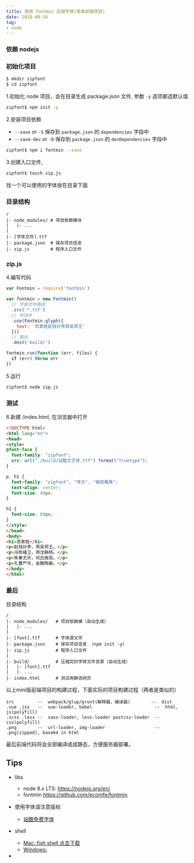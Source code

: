 ```yaml
---
title: 使用 fontmin 压缩字体(简单前端项目)
date: 2018-09-16
tag:
- node
---
```


### 依赖 nodejs

### 初始化项目

``` bash
$ mkdir zipfont
$ cd zipfont
```

1.初始化 node 项目，会在目录生成 package.json 文件, 参数 `-y` 选项都选默认值

``` bash
zipfont$ npm init -y  
```

2.安装项目依赖
- `--save` or `-S` 保存到 `package.json` 的 `dependencies` 字段中
- `--save-dev` or `-D` 保存到 `package.json` 的 `devDependencies` 字段中

``` bash
zipfont$ npm i fontmin --save
```

3.创建入口文件, 

``` bash
zipfont$ touch zip.js
```

找一个可以使用的字体放在目录下面


### 目录结构

``` 
/
|- node_modules/ # 项目依赖模块
|   |- ...
|
|- [字体文件].ttf
|- package.json  # 保存项目信息
|- zip.js        # 程序入口文件
```


### zip.js

4.编写代码

``` js
var Fontmin = require('fontmin')

var fontmin = new Fontmin()
  // 字体文件路径
  .src('*.ttf')
  // 中间件
  .use(Fontmin.glyph({
    text: '百家姓赵钱孙李周吴郑王'
  }))
  // 输出
  .dest('build/')

fontmin.run(function (err, files) {
  if (err) throw err
})

```

5.运行

``` bash
zipfont$ node zip.js
```

### 测试

6.新建 /index.html, 在浏览器中打开

``` html
<!DOCTYPE html>
<html lang="en">
<head>
<style>
@font-face {
  font-family: "zipfont";
  src: url("./build/站酷文艺体.ttf") format("truetype");
}

p, h1 {
  font-family: "zipfont", "萍方", "微软雅黑";
  text-align: center;
  font-size: 40px;
}

h1 {
  font-size: 60px;
}
</style>
</head>
<body>
<h1>百家姓</h1>
<p>赵钱孙李，周吴郑王。</p>
<p>冯陈褚卫，蒋沈韩杨。</p>
<p>朱秦尤许，何吕施张。</p>
<p>孔曹严华，金魏陶姜。</p>
</body>
</html>
```

### 最后

目录结构

``` 
/
|- node_modules/   # 项目依赖模（自动生成）
|   |- ...
|
|- [font].ttf      # 字体源文件
|- package.json    # 保存项目信息 （npm init -y）
|- zip.js          # 程序入口文件
|
|- build/          # 压缩完的字体文件目录（自动生成）
|   |- [font].ttf 
|   |- ...
|- index.html      # 测试用静态网页
```

以上mini版前端项目的构建过程，下面实际的项目构建过程（两者是类似的）

```
src         --  webpack/glup/grunt(解释器，编译器)        --  dist
.vue .jsx   --  vue-loader, babel                        --  html, js(polyfill)
.scss .less --  sass-loader, less-loader postcss-loader  --  css(polyfill)
.png        --  url-loader, img-loader                   --  .png(zipped), base64 in html
```

最后前端代码将会全部编译成成静态，方便服务器部署。


## Tips

- libs
  - node 8.x LTS: <https://nodejs.org/en/> 
  - fontmin <https://github.com/ecomfe/fontmin>
   
- 使用字体请注意版权 
  - [站酷免费字体](http://www.zcool.com.cn/special/zcoolfonts/)

- shell
  - [Mac: fish shell 点击下载](https://github.com/fish-shell/fish-shell/releases/download/2.7.1/fish-2.7.1.app.zip) 
  - [Windows: ](http://cmder.net/)

- 



